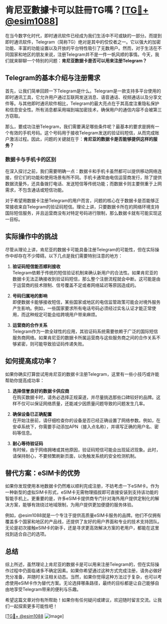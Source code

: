 # 肯尼亚數據卡可以註冊TG嗎？[[TG💪+ @esim1088](https://t.me/s/esim1088)]

在当今数字化时代，即时通讯软件已经成为我们生活中不可或缺的一部分。而提到即时通讯软件，Telegram（简称TG）绝对是其中的佼佼者之一。它以强大的加密功能、丰富的功能设置以及开放的平台特性吸引了无数用户。然而，对于生活在不同国家和地区的朋友来说，注册Telegram并不是一件一帆风顺的事情。今天，我们就来聊聊一个特别的问题：**肯尼亚数据卡是否可以用来注册Telegram？**

## Telegram的基本介绍与注册需求

首先，让我们简单回顾一下Telegram是什么。Telegram是一款支持多平台使用的即时通讯工具，它允许用户通过互联网发送消息、语音通话、视频通话以及分享文件等。与其他即时通讯软件相比，Telegram的最大亮点在于其高度注重隐私保护和信息安全性。所有消息都采用端到端加密技术，确保用户的通信内容不会被第三方窃取。

那么，要成功注册Telegram，我们需要满足哪些条件呢？最基本的要求是拥有一个有效的手机号码。这个号码用于接收Telegram发送的验证码短信，从而完成账户激活过程。因此，问题的关键就在于：**肯尼亚的数据卡是否能够提供这样的服务？**

### 数据卡与手机卡的区别

在深入探讨之前，我们需要明确一点：数据卡和手机卡虽然都可以提供移动网络连接，但它们的功能和使用场景有所不同。手机卡通常由电信运营商发行，除了提供数据流量外，还具备拨打电话、发送短信等传统功能；而数据卡则主要侧重于上网需求，不包含通话或短信功能。

对于希望用数据卡注册Telegram的用户而言，问题的核心在于数据卡是否能够正常接收来自Telegram的验证码短信。理论上讲，只要数据卡所在的网络环境支持国际短信服务，并且运营商没有对特定号码进行限制，那么数据卡就有可能实现这一目标。

## 实际操作中的挑战

尽管从理论上讲，肯尼亚的数据卡可能具备注册Telegram的可能性，但在实际操作中却存在不少障碍。以下几点是我们需要特别注意的地方：

1. **验证码短信能否顺利接收**  
   Telegram依赖于传统的短信验证机制来确认新用户的合法性。如果肯尼亚的数据卡无法正确接收到验证码短信，那么整个注册流程就会中断。这可能是由于运营商的技术限制、信号覆盖不足或者网络延迟等原因造成的。

2. **号码归属地的影响**  
   即便数据卡能够接收短信，某些国家或地区的电信监管政策可能会对境外服务产生影响。例如，一些国家要求所有电话号码必须经过实名认证才能正常使用，而这种规定可能会给跨境用户带来麻烦。

3. **运营商的合作关系**  
   Telegram作为一款全球性的应用，其验证码系统需要依赖于广泛的国际短信服务商网络。如果肯尼亚的数据卡所属运营商与这些服务商之间的合作关系不够紧密，则可能导致验证码传递失败。

## 如何提高成功率？

如果你确实打算尝试用肯尼亚的数据卡注册Telegram，这里有一些小技巧或许能帮助你提高成功率：

1. **选择信誉良好的数据卡供应商**  
   在购买数据卡时，请务必选择正规渠道，并尽量挑选那些口碑较好的品牌。这样不仅可以保证网络质量，还能减少因质量问题导致的问题发生几率。

2. **确保设备已正确配置**  
   在开始注册前，请仔细检查你的设备是否已经正确设置了网络参数。例如，在安卓系统下，你需要手动添加APN（接入点名称），并填写正确的用户名、密码等信息。

3. **耐心等待验证码**  
   有时候，由于网络拥堵或其他原因，验证码短信可能会出现延迟现象。此时，请保持耐心，不要频繁刷新页面，以免触发系统的安全检测机制。

## 替代方案：eSIM卡的优势

如果你发现使用本地数据卡仍然难以顺利完成注册，不妨考虑一下eSIM卡。作为一种新型的虚拟SIM卡形式，eSIM卡无需物理插拔即可直接安装到支持该功能的智能手机上。更重要的是，许多eSIM卡提供商专门针对海外用户提供定制化的解决方案，能够有效绕过地域限制，为用户提供更加便捷的服务体验。

例如，@esim1088就是一个专注于提供高质量eSIM卡服务的品牌。他们不仅拥有覆盖多个国家和地区的产品线，还提供了友好的用户界面和专业的技术支持团队。无论是初次接触eSIM卡的新手，还是寻求更高效解决方案的老用户，都能在这里找到适合自己的选项。

## 总结

综上所述，虽然理论上肯尼亚的数据卡是可以用来注册Telegram的，但在实际操作过程中仍面临诸多不确定因素。如果你希望通过这种方式完成注册，请务必做好充分准备，并随时关注相关动态。当然，如果你觉得这种方法过于复杂，也可以考虑使用eSIM卡作为替代方案。无论选择哪条路径，最终的目标都是让自己能够自由地享受Telegram带来的便利与乐趣。

希望这篇文章对你有所帮助！如果你有任何疑问或建议，欢迎随时留言交流。让我们一起探索更多可能性吧！

[[TG💪+ @esim1088](https://t.me/s/esim1088) ![Image](https://i.postimg.cc/4NQfJmqS/Snipaste-2025-05-13-00-14-12.png)]